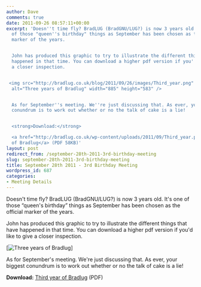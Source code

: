 ```yaml
---
author: Dave
comments: true
date: 2011-09-26 08:57:11+00:00
excerpt: 'Doesn''t time fly? BradLUG (BradGNU/LUG?) is now 3 years old. It''s one
  of those "queen''s birthday" things as September has been chosen as the official
  marker of the years.


  John has produced this graphic to try to illustrate the different things that have
  happened in that time. You can download a higher pdf version if you''d like to give
  a closer inspection.


 <img src="http://bradlug.co.uk/blog/2011/09/26/images/Third_year.png"
  alt="Three years of Bradlug" width="885" height="583" />


  As for September''s meeting. We''re just discussing that. As ever, your biggest
  conundrum is to work out whether or no the talk of cake is a lie!


  <strong>Download:</strong>

  <a href="http://bradlug.co.uk/wp-content/uploads/2011/09/Third_year.pdf">Third year
  of Bradlug</a> (PDF 58KB)'
layout: post
redirect_from: /september-28th-2011-3rd-birthday-meeting
slug: september-28th-2011-3rd-birthday-meeting
title: September 28th 2011 - 3rd Birthday Meeting
wordpress_id: 687
categories:
- Meeting Details
---
```


Doesn't time fly? BradLUG (BradGNU/LUG?) is now 3 years old. It's one of those “queen's birthday” things as September has been chosen as the official marker of the years.

John has produced this graphic to try to illustrate the different things that have happened in that time. You can download a higher pdf version if you'd like to give a closer inspection.

[![Three years of Bradlug](http://bradlug.co.uk/blog/2011/09/26/images/Third_year.png)]

As for September's meeting. We're just discussing that. As ever, your biggest conundrum is to work out whether or no the talk of cake is a lie!

**Download:**
[Third year of Bradlug](http://bradlug.co.uk/blog/2011/09/26/files/Third_year.pdf) (PDF)
